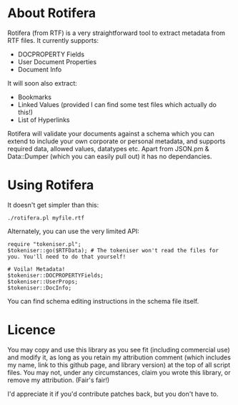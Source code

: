 # About Rotifera

Rotifera (from RTF) is a very straightforward tool to extract metadata from RTF files. It currently supports:

* DOCPROPERTY Fields
* User Document Properties
* Document Info

It will soon also extract:

* Bookmarks
* Linked Values (provided I can find some test files which actually do this!)
* List of Hyperlinks

Rotifera will validate your documents against a schema which you can extend to include your own corporate or personal metadata, and supports required data, allowed values, datatypes etc. Apart from JSON.pm & Data::Dumper (which you can easily pull out) it has no dependancies.

# Using Rotifera

It doesn't get simpler than this:

	./rotifera.pl myfile.rtf
	
Alternately, you can use the very limited API:

	require "tokeniser.pl";
	$tokeniser::go($RTFData); # The tokeniser won't read the files for you. You'll need to do that yourself!
	
	# Voila! Metadata!
	$tokeniser::DOCPROPERTYFields;
	$tokeniser::UserProps;
	$tokeniser::DocInfo;
	
You can find schema editing instructions in the schema file itself.

# Licence

You may copy and use this library as you see fit (including commercial use) and modify it, as long as you retain my attribution comment (which includes my name, link to this github page, and library version) at the top of all script files. You may not, under any circumstances, claim you wrote this library, or remove my attribution. (Fair's fair!)

I'd appreciate it if you'd contribute patches back, but you don't have to.